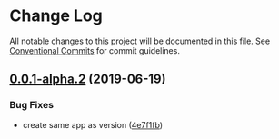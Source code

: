 # Change Log

All notable changes to this project will be documented in this file.
See [Conventional Commits](https://conventionalcommits.org) for commit guidelines.

## [0.0.1-alpha.2](https://github.com/morrislaptop/looped-ts/compare/v0.0.1-alpha.1...v0.0.1-alpha.2) (2019-06-19)


### Bug Fixes

* create same app as version ([4e7f1fb](https://github.com/morrislaptop/looped-ts/commit/4e7f1fb))

